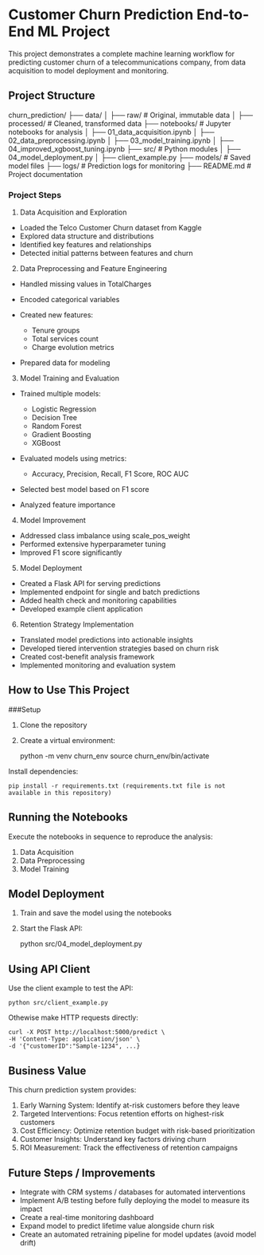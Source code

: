 # Customer Churn Prediction End-to-End ML Project

This project demonstrates a complete machine learning workflow for predicting customer churn of a telecommunications company, from data acquisition to model deployment and monitoring.

## Project Structure

churn_prediction/
├── data/
│   ├── raw/          # Original, immutable data
│   ├── processed/    # Cleaned, transformed data
├── notebooks/        # Jupyter notebooks for analysis
│   ├── 01_data_acquisition.ipynb
│   ├── 02_data_preprocessing.ipynb
│   ├── 03_model_training.ipynb
│   ├── 04_improved_xgboost_tuning.ipynb
├── src/              # Python modules
│   ├── 04_model_deployment.py
│   ├── client_example.py
├── models/           # Saved model files
├── logs/             # Prediction logs for monitoring
├── README.md         # Project documentation


### Project Steps
1. Data Acquisition and Exploration

- Loaded the Telco Customer Churn dataset from Kaggle
- Explored data structure and distributions
- Identified key features and relationships
- Detected initial patterns between features and churn

2. Data Preprocessing and Feature Engineering

- Handled missing values in TotalCharges
- Encoded categorical variables
- Created new features:

   - Tenure groups
   - Total services count
   - Charge evolution metrics


- Prepared data for modeling

3. Model Training and Evaluation

- Trained multiple models:

   - Logistic Regression
   - Decision Tree
   - Random Forest
   - Gradient Boosting
   - XGBoost


- Evaluated models using metrics:

   - Accuracy, Precision, Recall, F1 Score, ROC AUC


- Selected best model based on F1 score
- Analyzed feature importance

4. Model Improvement

- Addressed class imbalance using scale_pos_weight
- Performed extensive hyperparameter tuning
- Improved F1 score significantly

5. Model Deployment

- Created a Flask API for serving predictions
- Implemented endpoint for single and batch predictions
- Added health check and monitoring capabilities
- Developed example client application

6. Retention Strategy Implementation

- Translated model predictions into actionable insights
- Developed tiered intervention strategies based on churn risk
- Created cost-benefit analysis framework
- Implemented monitoring and evaluation system

## How to Use This Project

###Setup

1. Clone the repository
2. Create a virtual environment:

    python -m venv churn_env
    source churn_env/bin/activate

Install dependencies:

    pip install -r requirements.txt (requirements.txt file is not available in this repository)

## Running the Notebooks

Execute the notebooks in sequence to reproduce the analysis:

1. Data Acquisition
2. Data Preprocessing
3. Model Training

## Model Deployment

1. Train and save the model using the notebooks
2. Start the Flask API:

    python src/04_model_deployment.py

## Using API Client

Use the client example to test the API:

    python src/client_example.py

Othewise make HTTP requests directly:

    curl -X POST http://localhost:5000/predict \
    -H 'Content-Type: application/json' \
    -d '{"customerID":"Sample-1234", ...}

## Business Value

This churn prediction system provides:

1. Early Warning System: Identify at-risk customers before they leave
2. Targeted Interventions: Focus retention efforts on highest-risk customers
3. Cost Efficiency: Optimize retention budget with risk-based prioritization
4. Customer Insights: Understand key factors driving churn
5. ROI Measurement: Track the effectiveness of retention campaigns


## Future Steps / Improvements

- Integrate with CRM systems / databases for automated interventions
- Implement A/B testing before fully deploying the model to measure its impact
- Create a real-time monitoring dashboard
- Expand model to predict lifetime value alongside churn risk
- Create an automated retraining pipeline for model updates (avoid model drift)